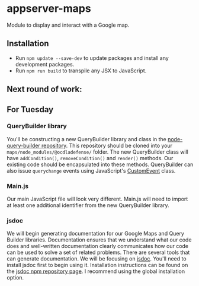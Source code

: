 # appserver-maps
Module to display and interact with a Google map.

## Installation
- Run <code>npm update --save-dev</code> to update packages and install any development packages.
- Run <code>npm run build</code> to transpile any JSX to JavaScript.

## Next round of work:


## For Tuesday

### QueryBuilder library
You'll be constructing a new QueryBuilder library and class in the [node-query-builder repository](https://github.com/ocdladefense/node-query-builder). This repository should be cloned into your <code>maps/node_modules/@ocdladefense/</code> folder. The new QueryBuilder class will have <code>addCondition()</code>, <code>removeCondition()</code> and <code>render()</code> methods.  Our existing code should be encapsulated into these methods. QueryBuilder can also issue <code>querychange</code> events using JavaScript's [CustomEvent](https://developer.mozilla.org/en-US/docs/Web/API/CustomEvent) class.

### Main.js
Our main JavaScript file will look very different.  Main.js will need to import at least one additional identifier from the new QueryBuilder library.

### jsdoc
We will begin generating documentation for our Google Maps and Query Builder libraries.  Documentation ensures that we understand what our code does and well-written documentation clearly communicates how our code can be used to solve a set of related problems.  There are several tools that can generate documentation.  We will be focusing on [jsdoc](https://jsdoc.app/index.html).  You'll need to install jsdoc first to begin using it.  Installation instructions can be found on the [jsdoc npm repository page](https://www.npmjs.com/package/jsdoc).  I recommend using the global installation option.
